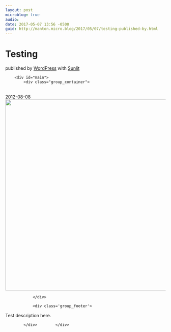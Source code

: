 ```yaml
---
layout: post
microblog: true
audio: 
date: 2017-05-07 13:56 -0500
guid: http://manton.micro.blog/2017/05/07/testing-published-by.html
---
```

<div id="map">
            <div id="header">
                <h1>Testing</h1>
                <div id="published_by">published by <a href="http://wordpress.com">WordPress</a> with <a href="http://sunlit.io/">Sunlit</a></div>
            </div>
        </div>


        <div id="main">
            <div class="group_container">

<br />
                <div class="group_date">2012-08-08</div>
                <div class='group_photos'>
                    <img src="http://micro.manton.org/uploads/2017/2811090d7b.jpg" width="600" height="600" style="height:auto;" />


                </div>

                <div class='group_footer'>
Test description here.
                </div>


            </div>        </div>

